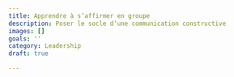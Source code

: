 ```yaml
---
title: Apprendre à s’affirmer en groupe
description: Poser le socle d’une communication constructive
images: []
goals: ''
category: Leadership
draft: true

---
```

